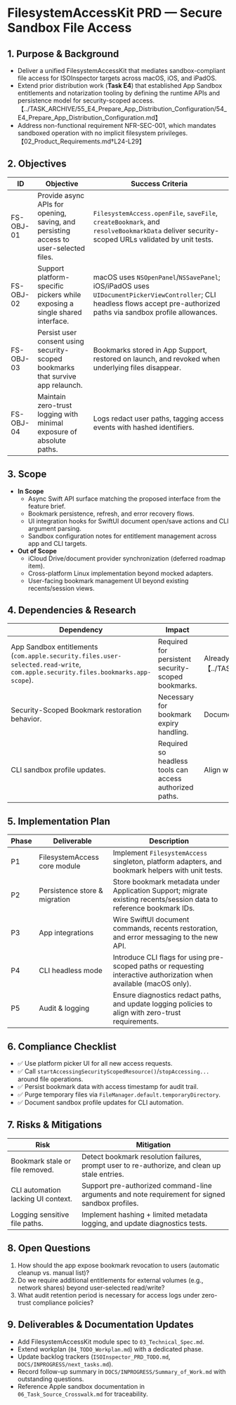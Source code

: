 # FilesystemAccessKit PRD — Secure Sandbox File Access

## 1. Purpose & Background
- Deliver a unified FilesystemAccessKit that mediates sandbox-compliant file access for ISOInspector targets across macOS, iOS, and iPadOS.
- Extend prior distribution work (**Task E4**) that established App Sandbox entitlements and notarization tooling by defining the runtime APIs and persistence model for security-scoped access.【../TASK_ARCHIVE/55_E4_Prepare_App_Distribution_Configuration/54_E4_Prepare_App_Distribution_Configuration.md】
- Address non-functional requirement NFR-SEC-001, which mandates sandboxed operation with no implicit filesystem privileges.【02_Product_Requirements.md†L24-L29】

## 2. Objectives
| ID | Objective | Success Criteria |
|----|-----------|------------------|
| FS-OBJ-01 | Provide async APIs for opening, saving, and persisting access to user-selected files. | `FilesystemAccess.openFile`, `saveFile`, `createBookmark`, and `resolveBookmarkData` deliver security-scoped URLs validated by unit tests. |
| FS-OBJ-02 | Support platform-specific pickers while exposing a single shared interface. | macOS uses `NSOpenPanel`/`NSSavePanel`; iOS/iPadOS uses `UIDocumentPickerViewController`; CLI headless flows accept pre-authorized paths via sandbox profile allowances. |
| FS-OBJ-03 | Persist user consent using security-scoped bookmarks that survive app relaunch. | Bookmarks stored in App Support, restored on launch, and revoked when underlying files disappear. |
| FS-OBJ-04 | Maintain zero-trust logging with minimal exposure of absolute paths. | Logs redact user paths, tagging access events with hashed identifiers. |

## 3. Scope
- **In Scope**
  - Async Swift API surface matching the proposed interface from the feature brief.
  - Bookmark persistence, refresh, and error recovery flows.
  - UI integration hooks for SwiftUI document open/save actions and CLI argument parsing.
  - Sandbox configuration notes for entitlement management across app and CLI targets.
- **Out of Scope**
  - iCloud Drive/document provider synchronization (deferred roadmap item).
  - Cross-platform Linux implementation beyond mocked adapters.
  - User-facing bookmark management UI beyond existing recents/session views.

## 4. Dependencies & Research
| Dependency | Impact | Notes |
|------------|--------|-------|
| App Sandbox entitlements (`com.apple.security.files.user-selected.read-write`, `com.apple.security.files.bookmarks.app-scope`). | Required for persistent security-scoped bookmarks. | Already provisioned via Task E4 distribution deliverables; verify profiles remain current.【../TASK_ARCHIVE/55_E4_Prepare_App_Distribution_Configuration/54_E4_Prepare_App_Distribution_Configuration.md】 |
| Security-Scoped Bookmark restoration behavior. | Necessary for bookmark expiry handling. | Document testing guidance; capture Apple docs references (Security Scoped Bookmarks, UIDocumentPicker). |
| CLI sandbox profile updates. | Required so headless tools can access authorized paths. | Align with packaging tasks tracked in `DOCS/INPROGRESS/next_tasks.md`. |

## 5. Implementation Plan
| Phase | Deliverable | Description |
|-------|-------------|-------------|
| P1 | FilesystemAccess core module | Implement `FilesystemAccess` singleton, platform adapters, and bookmark helpers with unit tests. |
| P2 | Persistence store & migration | Store bookmark metadata under Application Support; migrate existing recents/session data to reference bookmark IDs. |
| P3 | App integrations | Wire SwiftUI document commands, recents restoration, and error messaging to the new API. |
| P4 | CLI headless mode | Introduce CLI flags for using pre-scoped paths or requesting interactive authorization when available (macOS only). |
| P5 | Audit & logging | Ensure diagnostics redact paths, and update logging policies to align with zero-trust requirements. |

## 6. Compliance Checklist
- ✅ Use platform picker UI for all new access requests.
- ✅ Call `startAccessingSecurityScopedResource()`/`stopAccessing...` around file operations.
- ✅ Persist bookmark data with access timestamp for audit trail.
- ✅ Purge temporary files via `FileManager.default.temporaryDirectory`.
- ✅ Document sandbox profile updates for CLI automation.

## 7. Risks & Mitigations
| Risk | Mitigation |
|------|------------|
| Bookmark stale or file removed. | Detect bookmark resolution failures, prompt user to re-authorize, and clean up stale entries. |
| CLI automation lacking UI context. | Support pre-authorized command-line arguments and note requirement for signed sandbox profiles. |
| Logging sensitive file paths. | Implement hashing + limited metadata logging, and update diagnostics tests. |

## 8. Open Questions
1. How should the app expose bookmark revocation to users (automatic cleanup vs. manual list)?
2. Do we require additional entitlements for external volumes (e.g., network shares) beyond user-selected read/write?
3. What audit retention period is necessary for access logs under zero-trust compliance policies?

## 9. Deliverables & Documentation Updates
- Add FilesystemAccessKit module spec to `03_Technical_Spec.md`.
- Extend workplan (`04_TODO_Workplan.md`) with a dedicated phase.
- Update backlog trackers (`ISOInspector_PRD_TODO.md`, `DOCS/INPROGRESS/next_tasks.md`).
- Record follow-up summary in `DOCS/INPROGRESS/Summary_of_Work.md` with outstanding questions.
- Reference Apple sandbox documentation in `06_Task_Source_Crosswalk.md` for traceability.
